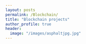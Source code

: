 ```yaml
---
layout: posts
permalink: /Blockchain/
title: "Blockchain projects"
author_profile: true
header:
  image: "/images/asphaltjpg.jpg"
---
```



